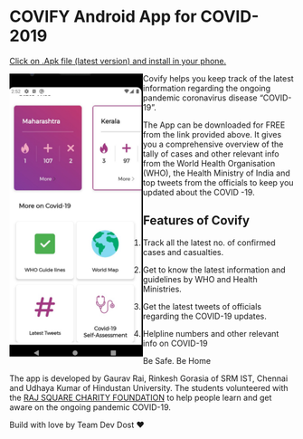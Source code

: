 # COVIFY Android App for COVID-2019

[Click on .Apk file (latest version) and install in your phone.](https://github.com/udhay24/helfy_covid-19/releases)


<img align="left" src="https://github.com/udhay24/Covify_covid-19/blob/master/Figures/Image1.jpeg" height=500>

Covify helps you keep track of the latest information regarding the ongoing pandemic coronavirus disease “COVID-19”. 

The App can be downloaded for FREE from the link provided above. It gives you a comprehensive overview of the tally of cases and other relevant info from the World Health Organisation (WHO), the Health Ministry of India and top tweets from the officials to keep you updated about the COVID -19. 

## Features of Covify 

1. Track all the latest no. of confirmed cases and casualties. 

2. Get to know the latest information and guidelines by WHO and Health Ministries. 

3. Get the latest tweets of officials regarding the COVID-19 updates. 

4. Helpline numbers and other relevant info on COVID-19

Be Safe. Be Home

The app is developed by Gaurav Rai, Rinkesh Gorasia of SRM IST, Chennai and Udhaya Kumar of Hindustan University. The students volunteered with the [RAJ SQUARE CHARITY FOUNDATION](https://www.rajsquare.com) to help people learn and get aware on the ongoing pandemic COVID-19.


Build with love by Team Dev Dost ❤

